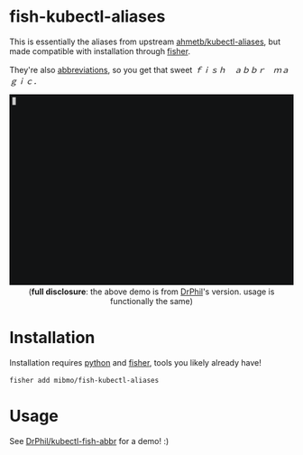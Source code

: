 [fisher]: https://github.com/jorgebucaran/fisher
[python]: https://python.org
[ahmetb]: https://github.com/ahmetb/kubectl-aliases
[drphil]: https://github.com/DrPhil/kubectl-fish-abbr
[demo]: https://raw.githubusercontent.com/DrPhil/kubectl-fish-abbr/master/demo.gif
[abbr]: https://fishshell.com/docs/current/cmds/abbr.html

# fish-kubectl-aliases

This is essentially the aliases from upstream [ahmetb/kubectl-aliases][ahmetb], but made compatible with installation through [fisher][fisher].

They're also [abbreviations][abbr], so you get that sweet _ｆｉｓｈ　ａｂｂｒ　ｍａｇｉｃ．_

<div align="center">

[![asciicast][demo]](https://asciinema.org/a/4ylDea4mKFlFSp5nHurnkZwnV)
(**full disclosure**: the above demo is from [DrPhil][drphil]'s version. usage is functionally the same)
</div>

# Installation
Installation requires [python][python] and [fisher][fisher], tools you likely already have!

```fish
fisher add mibmo/fish-kubectl-aliases
```

# Usage
See [DrPhil/kubectl-fish-abbr][drphil] for a demo! :)
